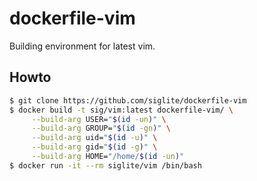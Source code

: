 # dockerfile-vim

Building environment for latest vim.

## Howto

```bash
$ git clone https://github.com/siglite/dockerfile-vim
$ docker build -t sig/vim:latest dockerfile-vim/ \
     --build-arg USER="$(id -un)" \
     --build-arg GROUP="$(id -gn)" \
     --build-arg uid="$(id -u)" \
     --build-arg gid="$(id -g)" \
     --build-arg HOME="/home/$(id -un)"
$ docker run -it --rm siglite/vim /bin/bash
```
